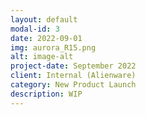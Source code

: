```yaml
---
layout: default
modal-id: 3
date: 2022-09-01
img: aurora_R15.png
alt: image-alt
project-date: September 2022
client: Internal (Alienware)
category: New Product Launch
description: WIP
---
```

